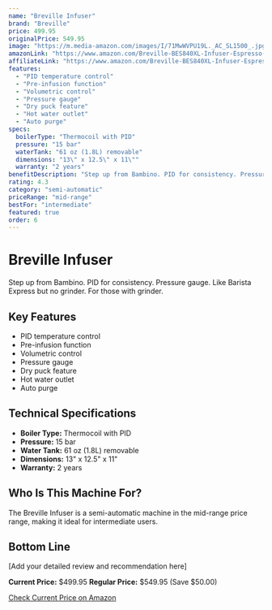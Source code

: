 ```yaml
---
name: "Breville Infuser"
brand: "Breville"
price: 499.95
originalPrice: 549.95
image: "https://m.media-amazon.com/images/I/71MwWVPU19L._AC_SL1500_.jpg"
amazonLink: "https://www.amazon.com/Breville-BES840XL-Infuser-Espresso-Machine/dp/B0089SSOR6?tag=homeespressohub-20"
affiliateLink: "https://www.amazon.com/Breville-BES840XL-Infuser-Espresso-Machine/dp/B0089SSOR6?tag=homeespressohub-20"
features:
  - "PID temperature control"
  - "Pre-infusion function"
  - "Volumetric control"
  - "Pressure gauge"
  - "Dry puck feature"
  - "Hot water outlet"
  - "Auto purge"
specs:
  boilerType: "Thermocoil with PID"
  pressure: "15 bar"
  waterTank: "61 oz (1.8L) removable"
  dimensions: "13\" x 12.5\" x 11\""
  warranty: "2 years"
benefitDescription: "Step up from Bambino. PID for consistency. Pressure gauge. Like Barista Express but no grinder. For those with grinder."
rating: 4.3
category: "semi-automatic"
priceRange: "mid-range"
bestFor: "intermediate"
featured: true
order: 6
---
```


# Breville Infuser

Step up from Bambino. PID for consistency. Pressure gauge. Like Barista Express but no grinder. For those with grinder.

## Key Features

- PID temperature control
- Pre-infusion function
- Volumetric control
- Pressure gauge
- Dry puck feature
- Hot water outlet
- Auto purge

## Technical Specifications

- **Boiler Type:** Thermocoil with PID
- **Pressure:** 15 bar
- **Water Tank:** 61 oz (1.8L) removable
- **Dimensions:** 13" x 12.5" x 11"
- **Warranty:** 2 years

## Who Is This Machine For?

The Breville Infuser is a semi-automatic machine in the mid-range price range, making it ideal for intermediate users.

## Bottom Line

[Add your detailed review and recommendation here]

**Current Price:** $499.95
**Regular Price:** $549.95 (Save $50.00)

[Check Current Price on Amazon](https://www.amazon.com/Breville-BES840XL-Infuser-Espresso-Machine/dp/B0089SSOR6?tag=homeespressohub-20)
